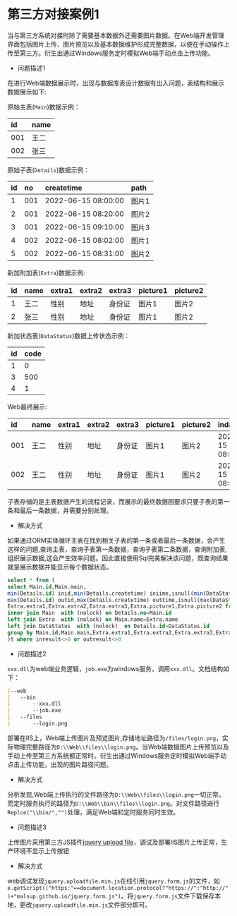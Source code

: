 # 第三方对接案例1

当与第三方系统对接时除了需要基本数据外还需要图片数据。在Web端开发管理界面包括图片上传、图片预览以及基本数据维护形成完整数据，以便在手动操作上传至第三方。衍生出通过Windows服务定时模拟Web端手动点击上传功能。

- 问题描述1

在进行Web端数据展示时，出现与数据库表设计数据有出入问题，表结构和展示数据展示如下:

原始主表(`Main`)数据示例：

|id|name|
|:-|:-|
|001|王二|
|002|张三|

原始子表(`Details`)数据示例：

|id|no|createtime|path|
|:-|:-|:-|:-|
|1|001|2022-06-15 08:00:00|图片1|
|2|001|2022-06-15 08:20:00|图片2|
|3|001|2022-06-15 09:10:00|图片3|
|4|002|2022-06-15 08:02:00|图片1|
|5|002|2022-06-15 08:31:00|图片2|

新加附加表(`Extra`)数据示例:

|id|name|extra1|extra2|extra3|picture1|picture2|
|:-|:-|:-|:-|:-|:-|:-|
|1|王二|性别|地址|身份证|图片1|图片2|
|2|张三|性别|地址|身份证|图片1|图片2|

新加状态表(`DataStatus`)数据上传状态示例：

|id|code|
|:-|:-|
|1|0|
|3|500|
|4|1|

Web最终展示:

|id|name|extra1|extra2|extra3|picture1|picture2|indatetime|inpath|outdatetime|outpath|
|:-|:-|:-|:-|:-|:-|:-|:-|:-|:-|:-|
|001|王二|性别|地址|身份证|图片1|图片2|2022-06-15 08:00:00|图片1|2022-06-15 09:10:00|图片3|
|002|王二|性别|地址|身份证|图片1|图片2|2022-06-15 08:02:00|图片1|2022-06-15 08:31:00|图片2|

子表存储的是主表数据产生的流程记录，而展示的最终数据因要求只要子表的第一条和最后一条数据，并需要分别处理。

- 解决方式

如果通过ORM实体循环主表在找到相关子表的第一条或者最后一条数据，会产生这样的问题,查询主表，查询子表第一条数据，查询子表第二条数据，查询附加表,组织展示数据,这会产生效率问题。因此直接使用Sql完美解决该问题，既查询结果就是展示数据并能显示每个数据状态。

```sql
select * from (
select Main.id,Main.main,
min(Details.id) inid,min(Details.createtime) iniime,isnull(min(DataStatus.code),-99) as inresult,
max(Details.id) outid,max(Details.createtime) outtime,isnull(max(DataStatus.code),-99) as outresult,
Extra.extra1,Extra.extra2,Extra.extra3,Extra.picture1,Extra.picture2 from Details  with (nolock)
inner join Main  with (nolock) on Details.no=Main.id
left join Extra  with (nolock) on Main.name=Extra.name
left join DataStatus  with (nolock)  on Details.id=DataStatus.id
group by Main.id,Main.main,Extra.extra1,Extra.extra2,Extra.extra3,Extra.picture1,Extra.picture2
)t where inresult<>0 or outresult<>0
```

- 问题描述2

`xxx.dll`为web端业务逻辑，`job.exe`为windows服务，调用`xxx.dll`。文档结构如下：

```md
|--web
|   --bin
|       --xxx.dll
|       --job.exe
|   --files
|       --login.png
```

部署在IIS上，Web端上传图片及预览图片,存储地址路径为`/files/login.png`，实际物理完整路径为`D:\\Web\\files\\login.png`。当Web端数据图片上传预览以及手动上传至第三方系统都正常时。衍生出通过Windows服务定时模拟Web端手动点击上传功能，出现的图片路径问题。

- 解决方式

分析发现,Web端上传执行的文件路径为`D:\\Web\\files\\login.png`一切正常，而定时服务执行的路径为`D:\\Web\\bin\\files\\login.png`。对文件路径进行`Replce("\\bin/","")`处理，满足Web端和定时服务同时生效。

- 问题描述3

上传图片采用第三方JS插件[jquery upload file](https://plugins.jquery.com/uploadfile/)，调试及部署IIS图片上传正常，生产环境不显示上传按钮

- 解决方式

web调试发现`jquery.uploadfile.min.js`在线引用`jquery.form.js`的文件，如`e.getScript(("https:"==document.location.protocol?"https://":"http://")+"malsup.github.io/jquery.form.js")`。将`jquery.form.js`文件下载保存本地，更改`jquery.uploadfile.min.js`文件部分即可。
